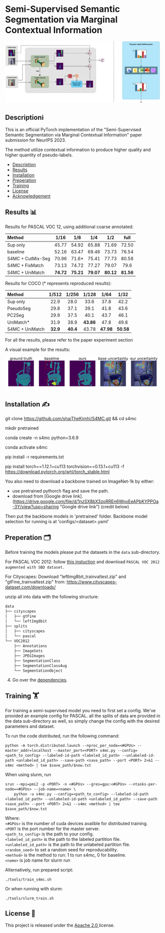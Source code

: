 # Semi-Supervised Semantic Segmentation via Marginal Contextual Information

![](https://github.com/s4mcontext/s4mc/blob/main/imgs/method.png?raw=true)

## Description:information_source:
This is an official PyTorch implementation of the "Semi-Supervised Semantic Segmentation via Marginal Contextual Information" paper submission for NeurIPS 2023.

The method utilize contextual information to produce higher quality and higher quantity of pseudo-labels.


  * [Description](#description-information_source)
  * [Results](#results-bar_chart)
  * [Installation](#Installation-writing_hand)
  * [Preperation](#Preperation-card_index_dividers)
  * [Training](#training-weight_lifting)
  * [License](#License-paperclip:)
  * [Acknowledgement](#Acknowledgement-copyright)
  
  
  ## Results :bar_chart:
Results for PASCAL VOC 12, using additional coarse annotated:

|Method |  1/16  | 1/8 | 1/4 | 1/2 | full | 
|:--- |:---:|:---:|:---:|:---:|:---:|
|Sup only|45.77 |54.92 |65.88 |71.69| 72.50|
|baseline |52.16| 63.47| 69.46| 73.73| 76.54|
|S4MC + CutMix-Seg     |70.96| 71.6*| 75.41| 77.73| 80.58|
|S4MC + FixMatch   |73.13|74.72|77.27|79.07|79.6|
|S4MC + UniMatch   |**74.72**| **75.21**| **79.07**| **80.12**| **81.56**|

Results for COCO (* represents reproduced results):

|Method |  1/512  | 1/256 | 1/128 | 1/64 | 1/32 | 
|:--- |:---:|:---:|:---:|:---:|:---:|
|Sup only|22.9|28.0|33.6|37.8|42.2|
|PseudoSeg |29.8| 37.1|39.1| 41.8| 43.6|
|PC2Seg     |29.9| 37.5|40.1| 43.7| 46.1|
|UniMatch*   |31.9|38.9|**43.86**|47.8|49.8|
|S4MC + UniMatch   |**32.9**| **40.4**|43.78| **47.98**| **50.58**|

For all the results, please refer to the paper experiment section

A visual example for the results:

![](https://github.com/s4mcontext/s4mc/blob/main/imgs/res.png?raw=true)

## Installation :writing_hand:

> 
git clone https://github.com/shaiTheKimhi/S4MC.git && cd s4mc 

mkdir pretrained

conda create -n s4mc python=3.6.9

conda activate s4mc

pip install -r requirements.txt

pip install torch==1.12.1+cu113 torchvision==0.13.1+cu113 -f https://download.pytorch.org/whl/torch_stable.html


You also need to download a backbone trained on ImageNet-1k by either:
*  use pretrained pythorch flag and save the path.
* download from [Google drive link].(https://drive.google.com/file/d/1nzSX8bX3zoRREn6WnoEeAPbKYPPOa-3Y/view?usp=sharing "Google drive link") (credit below)

Then put the backbone models in 'pretrained' folder.
Backbone model selection for running is at 'configs/\<dataset\>.yaml'

## Preperation :card_index_dividers:

Before training the models please put the datasets in the `data` sub-directory.

For PASCAL VOC 2012:
follow [this instuction](https://github.com/zhixuanli/segmentation-paper-reading-notes/blob/master/others/Summary%20of%20the%20semantic%20segmentation%20datasets.md "this instuction") and download `PASCAL VOC 2012 augmented with SBD dataset.`

For Cityscapes:
Download "leftImg8bit_trainvaltest.zip" and "gtFine_trainvaltest.zip" from: https://www.cityscapes-dataset.com/downloads/

unzip all into data with the following structure:

    data
    ├── cityscapes
    │   ├── gtFine
    │   └── leftImg8bit
    ├── splits
    │   ├── cityscapes
    │   └── pascal
    └── VOC2012
        ├── Annotations
        ├── ImageSets
        ├── JPEGImages
        ├── SegmentationClass
        ├── SegmentationClassAug
        └── SegmentationObject


4. Go over the [dependencies](#dependencies-floppy_disk).

## Training :weight_lifting:

For training a semi-supervised model you need to first set a config.
We've provided an example config for PASCAL. all the splits of data are provided in the data sub-directory as well, so simply change the config with the desired parameters and dataset.

To run the code distributed, run the following command: 
```
python -m torch.distributed.launch --nproc_per_node=<#GPUs> --master_addr=localhost --master_port=<PORT> s4mc.py --config=<path_to_config> --labeled-id-path <labeled_id_path> --unlabeled-id-path <unlabeled_id_path> --save-path <save_path> --port <PORT> 2>&1 --s4mc <method> | tee $save_path/$now.txt
```
When using slurm, run 

```
srun --mpi=pmi2 -p <PORT> -n <#GPUs> --gres=gpu:<#GPUs> --ntasks-per-node=<#GPUs> --job-name=<name> \
    python -u s4mc.py --config=<path_to_config> --labeled-id-path <labeled_id_path> --unlabeled-id-path <unlabeled_id_path> --save-path <save_path> --port <PORT> 2>&1 --s4mc <method> | tee $save_path/$now.txt
```

Where: <br/>
`<#GPUs>` is the number of cuda devices avalible for distributed training. <br/>
`<PORT` is the port number for the master server. <br/>
`<path_to_config>` is the path to your config. <br/>
`<labeled_id_path>` is the path to the labeled partition file. <br/>
`<unlabeled_id_path>` is the path to the unlabeled partition file. <br/>
`<random_seed>` to set a random seed for reproducability. <br/>
`<method>` is the method to run: 1 to run s4mc, 0 for baseline.<br/>
`<name>` is job name for slurm run

Alternatively, run prepared script:
```
./tools/train_s4mc.sh
```
Or when running with slurm:
```
./tools/slurm_train.sh
```


## License :paperclip:

This project is released under the [Apache 2.0 ](https://github.com/Haochen-Wang409/U2PL/blob/main/LICENSE "Apache 2.0 ") license.



